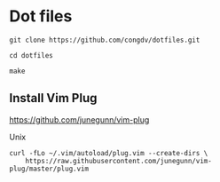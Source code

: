 # Dot files

`git clone https://github.com/congdv/dotfiles.git`

`cd dotfiles`

`make`

## Install Vim Plug

https://github.com/junegunn/vim-plug

Unix

```
curl -fLo ~/.vim/autoload/plug.vim --create-dirs \
    https://raw.githubusercontent.com/junegunn/vim-plug/master/plug.vim
```